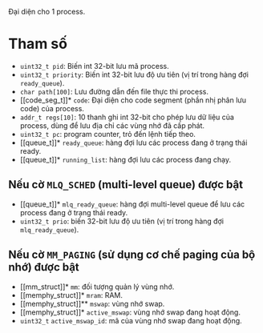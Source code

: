 Đại diện cho 1 process.
# Tham số
- `uint32_t pid`: Biến int 32-bit lưu mã process.
- `uint32_t priority`: Biến int 32-bit lưu độ ưu tiên (vị trí trong hàng đợi `ready_queue`).
- `char path[100]`: Lưu đường dẫn đến file thực thi process.
- [[code_seg_t]]* `code`: Đại diện cho code segment (phần nhị phân lưu code) của process.
- `addr_t regs[10]`: 10 thanh ghi int 32-bit cho phép lưu dữ liệu của process, dùng để lưu địa chỉ các vùng nhớ đã cấp phát.
- `uint32_t pc`: program counter, trỏ đến lệnh tiếp theo.
- [[queue_t]]* `ready_queue`: hàng đợi lưu các process đang ở trạng thái ready.
- [[queue_t]]* `running_list`: hàng đợi lưu các process đang chạy.
## Nếu cờ `MLQ_SCHED` (multi-level queue) được bật
- [[queue_t]]* `mlq_ready_queue`: hàng đợi multi-level queue để lưu các process đang ở trạng thái ready.
- `uint32_t prio`: biến 32-bit lưu độ ưu tiên (vị trí trong hàng đợi `mlq_ready_queue`).
## Nếu cờ `MM_PAGING` (sử dụng cơ chế paging của bộ nhớ) được bật
- [[mm_struct]]* `mm`: đối tượng quản lý vùng nhớ.
- [[memphy_struct]]* `mram`: RAM.
- [[memphy_struct]]** `mswap`: vùng nhớ swap.
- [[memphy_struct]]* `active_mswap`: vùng nhớ swap đang hoạt động.
- `uint32_t` `active_mswap_id`: mã của vùng nhớ swap đang hoạt động.